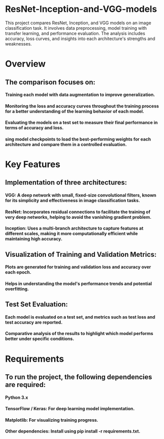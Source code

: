 # ResNet-Inception-and-VGG-models
This project compares ResNet, Inception, and VGG models on an image classification task. It involves data preprocessing, model training with transfer learning, and performance evaluation. The analysis includes accuracy, loss curves, and insights into each architecture's strengths and weaknesses.
# Overview
## The comparison focuses on:

#### Training each model with data augmentation to improve generalization.
#### Monitoring the loss and accuracy curves throughout the training process for a better understanding of the learning behavior of each model.
#### Evaluating the models on a test set to measure their final performance in terms of accuracy and loss.
#### sing model checkpoints to load the best-performing weights for each architecture and compare them in a controlled evaluation.
# Key Features
## Implementation of three architectures:
#### VGG: A deep network with small, fixed-size convolutional filters, known for its simplicity and effectiveness in image classification tasks.
#### ResNet: Incorporates residual connections to facilitate the training of very deep networks, helping to avoid the vanishing gradient problem.
#### Inception: Uses a multi-branch architecture to capture features at different scales, making it more computationally efficient while maintaining high accuracy.
## Visualization of Training and Validation Metrics:
#### Plots are generated for training and validation loss and accuracy over each epoch.
#### Helps in understanding the model's performance trends and potential overfitting.
## Test Set Evaluation:
#### Each model is evaluated on a test set, and metrics such as test loss and test accuracy are reported.
#### Comparative analysis of the results to highlight which model performs better under specific conditions.
# Requirements
## To run the project, the following dependencies are required:

#### Python 3.x
#### TensorFlow / Keras: For deep learning model implementation.
#### Matplotlib: For visualizing training progress.
#### Other dependencies: Install using pip install -r requirements.txt.
